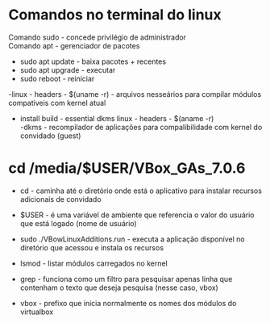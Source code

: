 # Comandos no terminal do linux<Br>

Comando sudo - concede privilégio de administrador<Br>
Comando apt - gerenciador de pacotes<Br>

- sudo apt update - baixa pacotes + recentes<Br>
- sudo apt upgrade - executar<Br>
- sudo reboot - reiniciar<Br>

-linux - headers - $(uname  -r) - arquivos nesseários para compilar módulos compativeis com kernel atual<Br>
- install build - essential dkms linux - headers - $(aname  -r)<Br>
-dkms - recompilador de aplicações para compalibilidade com kernel do convidado (guest)<Br>

# cd /media/$USER/VBox_GAs_7.0.6
- cd - caminha até o diretório onde está o aplicativo para instalar recursos adicionais de convidado<Br>
- $USER - é uma variável de ambiente que referencia o valor do usuário que está logado (nome de usuário)<Br>

- sudo  ./VBowLinuxAdditions.run - executa a aplicação disponível no diretório que acessou e instala os recursos<Br>
- lsmod - listar módulos carregados no kernel<Br>
- grep - funciona como um filtro para pesquisar apenas linha que contenham o texto que deseja pesquisa (nesse caso, vbox)<Br>
- vbox - prefixo que inicia normalmente os nomes dos módulos do virtualbox<Br>
